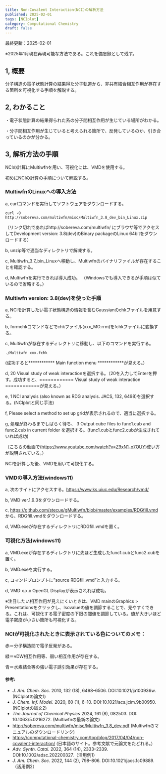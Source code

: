 ```yaml
---
title: Non-Covalent Interaction(NCI)の解析方法
published: 2025-02-01
tags: [NCIplot]
category: Computational Chemistry
draft: false
---
```

最終更新：2025-02-01

※2025年1月現在再現可能な方法である。これを備忘録として残す。

## 1, 概要

分子構造の電子状態計算の結果得た分子軌道から、非共有結合相互作用が存在する箇所を可視化する手順を解説する。

## 2, わかること

・電子状態計算の結果得られた系の分子間相互作用が生じている場所がわかる。

・分子間相互作用が生じていると考えられる箇所で、反発しているのか、引き合っているのかが分かる。


## 3, 解析方法の手順

NCIの計算にMultiwfnを用い、可視化には、VMDを使用する。

初めにNCIの計算の手順について解説する。

### MultiwfnのLinuxへの導入方法

a, curlコマンドを実行してソフトウェアをダウンロードする。
```
curl -O http://sobereva.com/multiwfn/misc/Multiwfn_3.8_dev_bin_Linux.zip 
```

（リンク切れであればhttp://sobereva.com/multiwfn/ にブラウザ等でアクセスしてDevelopment version: 3.8(dev)のBinary packageのLinux 64bitをダウンロードする） 

b, unzip等で適当なディレクトリで解凍する。

c, Multiwfn_3.7_bin_Linuxへ移動し、Multiwfnのバイナリファイルが存在することを確認する。

d, Multiwfnを実行できれば導入成功。
（Windowsでも導入できるが手順は似ているので省略する。）

### Multiwfn version: 3.8(dev)を使った手順

a, NCIを計算したい電子状態構造の情報を含むGaussianのchkファイルを用意する。

b, formchkコマンドなどでchkファイル(xxx_MO.rrm)をfchkファイルに変換する。

c, Multiwfnが存在するディレクトリに移動し、以下のコマンドを実行する。
```
./Multiwfn xxx.fchk
```
(成功すると************ Main function menu ************が見える。)

d, 20 Visual study of weak interactionを選択する。（20を入力してEnterを押す。成功すると、============ Visual study of weak interaction ============が見える。）

e, 1 NCI analysis (also known as RDG analysis. JACS, 132, 6498)を選択する。(NCIplotと同じ手法)

f, Please select a method to set up gridが表示されるので、適当に選択する。

g, 処理が終わるまでしばらく待ち、 
3 Output cube files to func1.cub and func2.cub in current folder
を選択する。(func1.cubとfunc2.cubが生成されていれば成功)

（こちらの動画で(https://www.youtube.com/watch?v=Z9xN1-o7OUY)使い方が説明されている。）

NCIを計算した後、VMDを用いて可視化する。
### VMDの導入方法(windows11)

a, 次のサイトにアクセスする。https://www.ks.uiuc.edu/Research/vmd/

b, VMD ver.1.9.3をダウンロードする。

c, https://github.com/stecue/gMultiwfn/blob/master/examples/RDGfill.vmd
から、RDGfill.vmdをダウンロードする。

d, VMD.exeが存在するディレクトリにRDGfill.vmdを置く。

### 可視化方法(windows11)

a, VMD.exeが存在するディレクトリに先ほど生成したfunc1.cubとfunc2.cubを置く。

b, VMD.exeを実行する。 

c, コマンドプロンプトに”source RDGfill.vmd”と入力する。

d, VMD x.x.x OpenGL Displayが表示されれば成功。

※注目したい相互作用が見えにくいときは、VMD mainのGraphics > Presentationsをクリックし、Isovalueの値を調節することで、見やすくできる。これは、可視化する電子密度の下限の閾値を調節している。値が大きいほど電子密度が小さい箇所も可視化する。

### NCIが可視化されたときに表示されている色についてのメモ：

赤＝分子構造間で電子反発がある。

緑＝vDW相互作用等、弱い相互作用が存在する。

青＝水素結合等の強い電子誘引効果が存在する。


#### 参考:
- _J. Am. Chem. Soc._ 2010, 132 (18), 6498–6506. DOI:10.1021/ja100936w. (NCIplotの論文1)
- _J. Chem. Inf. Model._ 2020, 60 (1), 6–10. DOI:10.1021/acs.jcim.9b00950. (NCIplotの論文2)
- _The Journal of Chemical Physics_ 2024, 161 (8), 082503. DOI: 10.1063/5.0216272. (Multiwfnの最新の論文)
- http://sobereva.com/multiwfn/misc/Multiwfn_3.8_dev.pdf (Multiwfnのマニュアルのダウンロードリンク)
- https://computational-chemistry.com/top/blog/2017/04/04/non-covalent-interaction/ (日本語のサイト。参考文献で元論文をたどれる。)
- _Adv. Synth. Catal._ 2022, 364 (14), 2333–2339. DOI:10.1002/adsc.202200327.（活用例1）
- _J. Am. Chem. Soc._ 2022, 144 (2), 798–806. DOI:10.1021/jacs.1c09889. （活用例2）


